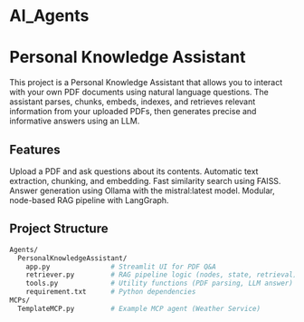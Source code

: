 # AI_Agents

# Personal Knowledge Assistant
This project is a Personal Knowledge Assistant that allows you to interact with your own PDF documents using natural language questions. The assistant parses, chunks, embeds, indexes, and retrieves relevant information from your uploaded PDFs, then generates precise and informative answers using an LLM.

## Features
Upload a PDF and ask questions about its contents.
Automatic text extraction, chunking, and embedding.
Fast similarity search using FAISS.
Answer generation using Ollama with the mistral:latest model.
Modular, node-based RAG pipeline with LangGraph.

## Project Structure

```bash
Agents/
  PersonalKnowledgeAssistant/
    app.py               # Streamlit UI for PDF Q&A
    retriever.py         # RAG pipeline logic (nodes, state, retrieval)
    tools.py             # Utility functions (PDF parsing, LLM answer)
    requirement.txt      # Python dependencies
MCPs/
  TemplateMCP.py         # Example MCP agent (Weather Service)
```
